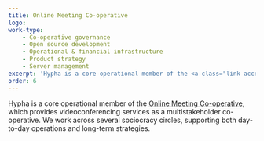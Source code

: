 ```yaml
---
title: Online Meeting Co-operative 
logo:
work-type: 
    - Co-operative governance 
    - Open source development 
    - Operational & financial infrastructure 
    - Product strategy 
    - Server management
excerpt: 'Hypha is a core operational member of the <a class="link accent" href="https://www.meet.coop/">Online Meeting Co-operative</a>, which provides videoconferencing services as a multistakeholder co-operative.'
order: 6
---
```

Hypha is a core operational member of the <a class="link accent" href="https://www.meet.coop/">Online Meeting Co-operative</a>, which provides videoconferencing services as a multistakeholder co-operative. We work across several sociocracy circles, supporting both day-to-day operations and long-term strategies.